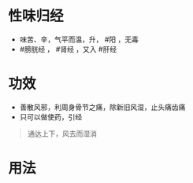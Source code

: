 # 性味归经
- 味苦、辛，气平而温，升， #阳 ，无毒
-  #膀胱经 ，  #肾经 ，又入 #肝经 
# 功效
- 善散风邪，利周身骨节之痛，除新旧风湿，止头痛齿痛
- 只可以做使药，引经
>通达上下，风去而湿消
# 用法